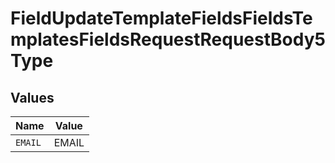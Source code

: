 # FieldUpdateTemplateFieldsFieldsTemplatesFieldsRequestRequestBody5Type


## Values

| Name    | Value   |
| ------- | ------- |
| `EMAIL` | EMAIL   |